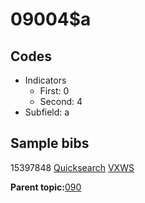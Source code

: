 # 09004$a

## Codes

-   Indicators
    -   First: 0
    -   Second: 4
-   Subfield: a

## Sample bibs

15397848 [Quicksearch](https://search.library.yale.edu/catalog/15397848) [VXWS](http://prodorbis.library.yale.edu:7014/vxws/GetHoldingsService?bibId=15397848)

**Parent topic:**[090](../../tags/090/090.md)

